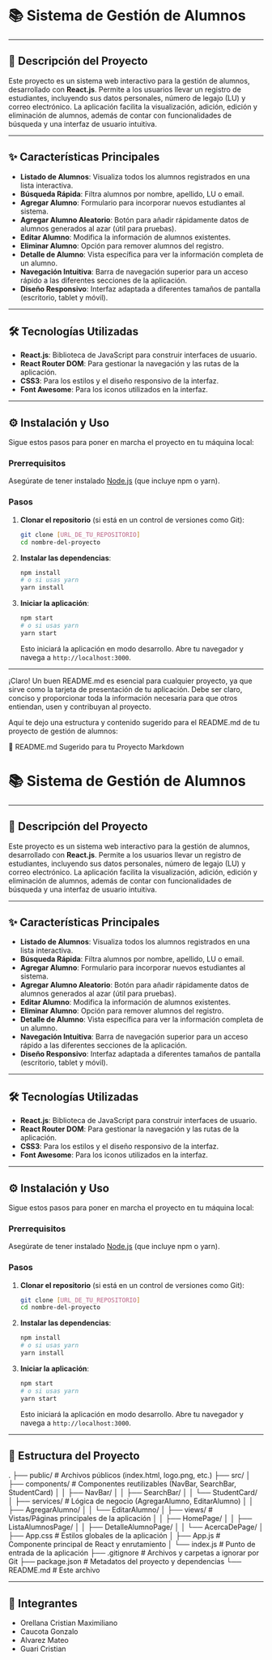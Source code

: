# 📚 Sistema de Gestión de Alumnos

---

## 🚀 Descripción del Proyecto

Este proyecto es un sistema web interactivo para la gestión de alumnos, desarrollado con **React.js**. Permite a los usuarios llevar un registro de estudiantes, incluyendo sus datos personales, número de legajo (LU) y correo electrónico. La aplicación facilita la visualización, adición, edición y eliminación de alumnos, además de contar con funcionalidades de búsqueda y una interfaz de usuario intuitiva.

---

## ✨ Características Principales

* **Listado de Alumnos**: Visualiza todos los alumnos registrados en una lista interactiva.
* **Búsqueda Rápida**: Filtra alumnos por nombre, apellido, LU o email.
* **Agregar Alumno**: Formulario para incorporar nuevos estudiantes al sistema.
* **Agregar Alumno Aleatorio**: Botón para añadir rápidamente datos de alumnos generados al azar (útil para pruebas).
* **Editar Alumno**: Modifica la información de alumnos existentes.
* **Eliminar Alumno**: Opción para remover alumnos del registro.
* **Detalle de Alumno**: Vista específica para ver la información completa de un alumno.
* **Navegación Intuitiva**: Barra de navegación superior para un acceso rápido a las diferentes secciones de la aplicación.
* **Diseño Responsivo**: Interfaz adaptada a diferentes tamaños de pantalla (escritorio, tablet y móvil).

---

## 🛠️ Tecnologías Utilizadas

* **React.js**: Biblioteca de JavaScript para construir interfaces de usuario.
* **React Router DOM**: Para gestionar la navegación y las rutas de la aplicación.
* **CSS3**: Para los estilos y el diseño responsivo de la interfaz.
* **Font Awesome**: Para los iconos utilizados en la interfaz.

---

## ⚙️ Instalación y Uso

Sigue estos pasos para poner en marcha el proyecto en tu máquina local:

### Prerrequisitos

Asegúrate de tener instalado [Node.js](https://nodejs.org/es/) (que incluye npm o yarn).

### Pasos

1.  **Clonar el repositorio** (si está en un control de versiones como Git):
    ```bash
    git clone [URL_DE_TU_REPOSITORIO]
    cd nombre-del-proyecto
    ```
2.  **Instalar las dependencias**:
    ```bash
    npm install
    # o si usas yarn
    yarn install
    ```
3.  **Iniciar la aplicación**:
    ```bash
    npm start
    # o si usas yarn
    yarn start
    ```
    Esto iniciará la aplicación en modo desarrollo. Abre tu navegador y navega a `http://localhost:3000`.

---

¡Claro! Un buen README.md es esencial para cualquier proyecto, ya que sirve como la tarjeta de presentación de tu aplicación. Debe ser claro, conciso y proporcionar toda la información necesaria para que otros entiendan, usen y contribuyan al proyecto.

Aquí te dejo una estructura y contenido sugerido para el README.md de tu proyecto de gestión de alumnos:

📝 README.md Sugerido para tu Proyecto
Markdown

# 📚 Sistema de Gestión de Alumnos

---

## 🚀 Descripción del Proyecto

Este proyecto es un sistema web interactivo para la gestión de alumnos, desarrollado con **React.js**. Permite a los usuarios llevar un registro de estudiantes, incluyendo sus datos personales, número de legajo (LU) y correo electrónico. La aplicación facilita la visualización, adición, edición y eliminación de alumnos, además de contar con funcionalidades de búsqueda y una interfaz de usuario intuitiva.

---

## ✨ Características Principales

* **Listado de Alumnos**: Visualiza todos los alumnos registrados en una lista interactiva.
* **Búsqueda Rápida**: Filtra alumnos por nombre, apellido, LU o email.
* **Agregar Alumno**: Formulario para incorporar nuevos estudiantes al sistema.
* **Agregar Alumno Aleatorio**: Botón para añadir rápidamente datos de alumnos generados al azar (útil para pruebas).
* **Editar Alumno**: Modifica la información de alumnos existentes.
* **Eliminar Alumno**: Opción para remover alumnos del registro.
* **Detalle de Alumno**: Vista específica para ver la información completa de un alumno.
* **Navegación Intuitiva**: Barra de navegación superior para un acceso rápido a las diferentes secciones de la aplicación.
* **Diseño Responsivo**: Interfaz adaptada a diferentes tamaños de pantalla (escritorio, tablet y móvil).

---

## 🛠️ Tecnologías Utilizadas

* **React.js**: Biblioteca de JavaScript para construir interfaces de usuario.
* **React Router DOM**: Para gestionar la navegación y las rutas de la aplicación.
* **CSS3**: Para los estilos y el diseño responsivo de la interfaz.
* **Font Awesome**: Para los iconos utilizados en la interfaz.

---

## ⚙️ Instalación y Uso

Sigue estos pasos para poner en marcha el proyecto en tu máquina local:

### Prerrequisitos

Asegúrate de tener instalado [Node.js](https://nodejs.org/es/) (que incluye npm o yarn).

### Pasos

1.  **Clonar el repositorio** (si está en un control de versiones como Git):
    ```bash
    git clone [URL_DE_TU_REPOSITORIO]
    cd nombre-del-proyecto
    ```
2.  **Instalar las dependencias**:
    ```bash
    npm install
    # o si usas yarn
    yarn install
    ```
3.  **Iniciar la aplicación**:
    ```bash
    npm start
    # o si usas yarn
    yarn start
    ```
    Esto iniciará la aplicación en modo desarrollo. Abre tu navegador y navega a `http://localhost:3000`.

---

## 📂 Estructura del Proyecto

.
├── public/                 # Archivos públicos (index.html, logo.png, etc.)
├── src/
│   ├── components/         # Componentes reutilizables (NavBar, SearchBar, StudentCard)
│   │   ├── NavBar/
│   │   ├── SearchBar/
│   │   └── StudentCard/
│   ├── services/           # Lógica de negocio (AgregarAlumno, EditarAlumno)
│   │   ├── AgregarAlumno/
│   │   └── EditarAlumno/
│   ├── views/              # Vistas/Páginas principales de la aplicación
│   │   ├── HomePage/
│   │   ├── ListaAlumnosPage/
│   │   ├── DetalleAlumnoPage/
│   │   └── AcercaDePage/
│   ├── App.css             # Estilos globales de la aplicación
│   ├── App.js              # Componente principal de React y enrutamiento
│   └── index.js            # Punto de entrada de la aplicación
├── .gitignore              # Archivos y carpetas a ignorar por Git
├── package.json            # Metadatos del proyecto y dependencias
└── README.md               # Este archivo


---

## 🤝 Integrantes
* Orellana Cristian Maximiliano
* Caucota Gonzalo
* Alvarez Mateo
* Guari Cristian
